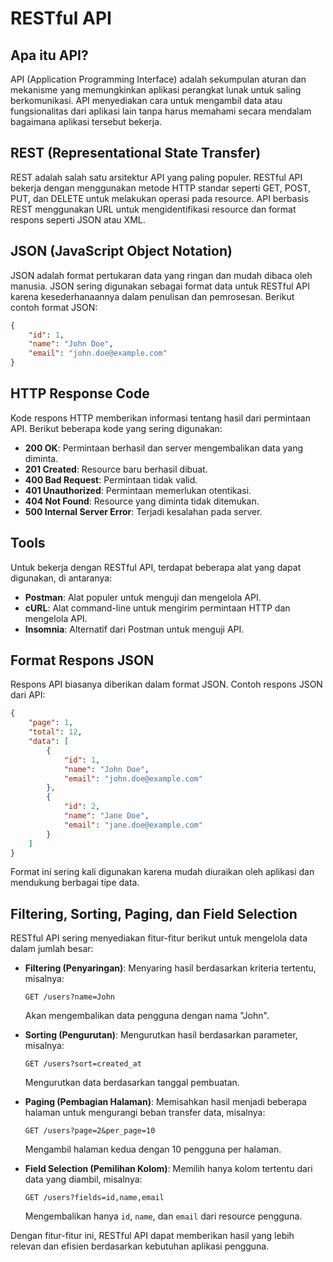 # RESTful API

## Apa itu API?
API (Application Programming Interface) adalah sekumpulan aturan dan mekanisme yang memungkinkan aplikasi perangkat lunak untuk saling berkomunikasi. API menyediakan cara untuk mengambil data atau fungsionalitas dari aplikasi lain tanpa harus memahami secara mendalam bagaimana aplikasi tersebut bekerja.

## REST (Representational State Transfer)
REST adalah salah satu arsitektur API yang paling populer. RESTful API bekerja dengan menggunakan metode HTTP standar seperti GET, POST, PUT, dan DELETE untuk melakukan operasi pada resource. API berbasis REST menggunakan URL untuk mengidentifikasi resource dan format respons seperti JSON atau XML.

## JSON (JavaScript Object Notation)
JSON adalah format pertukaran data yang ringan dan mudah dibaca oleh manusia. JSON sering digunakan sebagai format data untuk RESTful API karena kesederhanaannya dalam penulisan dan pemrosesan. Berikut contoh format JSON:

```json
{
    "id": 1,
    "name": "John Doe",
    "email": "john.doe@example.com"
}
```

## HTTP Response Code
Kode respons HTTP memberikan informasi tentang hasil dari permintaan API. Berikut beberapa kode yang sering digunakan:
- **200 OK**: Permintaan berhasil dan server mengembalikan data yang diminta.
- **201 Created**: Resource baru berhasil dibuat.
- **400 Bad Request**: Permintaan tidak valid.
- **401 Unauthorized**: Permintaan memerlukan otentikasi.
- **404 Not Found**: Resource yang diminta tidak ditemukan.
- **500 Internal Server Error**: Terjadi kesalahan pada server.

## Tools
Untuk bekerja dengan RESTful API, terdapat beberapa alat yang dapat digunakan, di antaranya:
- **Postman**: Alat populer untuk menguji dan mengelola API.
- **cURL**: Alat command-line untuk mengirim permintaan HTTP dan mengelola API.
- **Insomnia**: Alternatif dari Postman untuk menguji API.

## Format Respons JSON
Respons API biasanya diberikan dalam format JSON. Contoh respons JSON dari API:

```json
{
    "page": 1,
    "total": 12,
    "data": [
        {
            "id": 1,
            "name": "John Doe",
            "email": "john.doe@example.com"
        },
        {
            "id": 2,
            "name": "Jane Doe",
            "email": "jane.doe@example.com"
        }
    ]
}
```

Format ini sering kali digunakan karena mudah diuraikan oleh aplikasi dan mendukung berbagai tipe data.

## Filtering, Sorting, Paging, dan Field Selection
RESTful API sering menyediakan fitur-fitur berikut untuk mengelola data dalam jumlah besar:

- **Filtering (Penyaringan)**: Menyaring hasil berdasarkan kriteria tertentu, misalnya:
  ```
  GET /users?name=John
  ```
  Akan mengembalikan data pengguna dengan nama "John".

- **Sorting (Pengurutan)**: Mengurutkan hasil berdasarkan parameter, misalnya:
  ```
  GET /users?sort=created_at
  ```
  Mengurutkan data berdasarkan tanggal pembuatan.

- **Paging (Pembagian Halaman)**: Memisahkan hasil menjadi beberapa halaman untuk mengurangi beban transfer data, misalnya:
  ```
  GET /users?page=2&per_page=10
  ```
  Mengambil halaman kedua dengan 10 pengguna per halaman.

- **Field Selection (Pemilihan Kolom)**: Memilih hanya kolom tertentu dari data yang diambil, misalnya:
  ```
  GET /users?fields=id,name,email
  ```
  Mengembalikan hanya `id`, `name`, dan `email` dari resource pengguna.

Dengan fitur-fitur ini, RESTful API dapat memberikan hasil yang lebih relevan dan efisien berdasarkan kebutuhan aplikasi pengguna.
